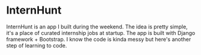 # InternHunt
InternHunt is an app I built during the weekend. The idea is pretty simple, it's a place of curated internship jobs at startup. The app is built with Django framework + Bootstrap. I know the code is kinda messy but here's another step of learning to code.